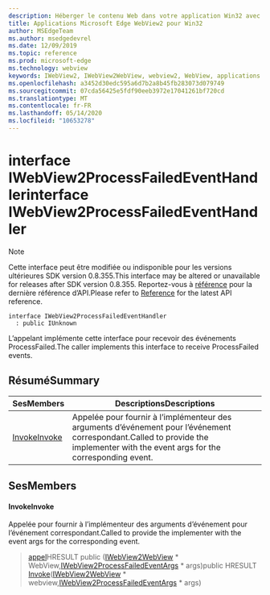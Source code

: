 ```yaml
---
description: Héberger le contenu Web dans votre application Win32 avec le contrôle Microsoft Edge WebView2
title: Applications Microsoft Edge WebView2 pour Win32
author: MSEdgeTeam
ms.author: msedgedevrel
ms.date: 12/09/2019
ms.topic: reference
ms.prod: microsoft-edge
ms.technology: webview
keywords: IWebView2, IWebView2WebView, webview2, WebView, applications Win32, Win32, Edge
ms.openlocfilehash: a3452d30edc595a6d7b2a8b45fb283073d079749
ms.sourcegitcommit: 07cda56425e5fdf90eeb3972e17041261bf720cd
ms.translationtype: MT
ms.contentlocale: fr-FR
ms.lasthandoff: 05/14/2020
ms.locfileid: "10653278"
---
```

# <span data-ttu-id="1dd4d-104">interface IWebView2ProcessFailedEventHandler</span><span class="sxs-lookup"><span data-stu-id="1dd4d-104">interface IWebView2ProcessFailedEventHandler</span></span> 

> [!NOTE]
> <span data-ttu-id="1dd4d-105">Cette interface peut être modifiée ou indisponible pour les versions ultérieures SDK version 0.8.355.</span><span class="sxs-lookup"><span data-stu-id="1dd4d-105">This interface may be altered or unavailable for releases after SDK version 0.8.355.</span></span> <span data-ttu-id="1dd4d-106">Reportez-vous à [référence](../../../webview2-api-reference.md) pour la dernière référence d’API.</span><span class="sxs-lookup"><span data-stu-id="1dd4d-106">Please refer to [Reference](../../../webview2-api-reference.md) for the latest API reference.</span></span>

```
interface IWebView2ProcessFailedEventHandler
  : public IUnknown
```

<span data-ttu-id="1dd4d-107">L’appelant implémente cette interface pour recevoir des événements ProcessFailed.</span><span class="sxs-lookup"><span data-stu-id="1dd4d-107">The caller implements this interface to receive ProcessFailed events.</span></span>

## <span data-ttu-id="1dd4d-108">Résumé</span><span class="sxs-lookup"><span data-stu-id="1dd4d-108">Summary</span></span>

 <span data-ttu-id="1dd4d-109">Ses</span><span class="sxs-lookup"><span data-stu-id="1dd4d-109">Members</span></span>                        | <span data-ttu-id="1dd4d-110">Descriptions</span><span class="sxs-lookup"><span data-stu-id="1dd4d-110">Descriptions</span></span>
--------------------------------|---------------------------------------------
[<span data-ttu-id="1dd4d-111">Invoke</span><span class="sxs-lookup"><span data-stu-id="1dd4d-111">Invoke</span></span>](#invoke) | <span data-ttu-id="1dd4d-112">Appelée pour fournir à l’implémenteur des arguments d’événement pour l’événement correspondant.</span><span class="sxs-lookup"><span data-stu-id="1dd4d-112">Called to provide the implementer with the event args for the corresponding event.</span></span>

## <span data-ttu-id="1dd4d-113">Ses</span><span class="sxs-lookup"><span data-stu-id="1dd4d-113">Members</span></span>

#### <span data-ttu-id="1dd4d-114">Invoke</span><span class="sxs-lookup"><span data-stu-id="1dd4d-114">Invoke</span></span> 

<span data-ttu-id="1dd4d-115">Appelée pour fournir à l’implémenteur des arguments d’événement pour l’événement correspondant.</span><span class="sxs-lookup"><span data-stu-id="1dd4d-115">Called to provide the implementer with the event args for the corresponding event.</span></span>

> <span data-ttu-id="1dd4d-116">[appel](#invoke)HRESULT public ([IWebView2WebView](IWebView2WebView.md) \* WebView,[IWebView2ProcessFailedEventArgs](IWebView2ProcessFailedEventArgs.md) \* args)</span><span class="sxs-lookup"><span data-stu-id="1dd4d-116">public HRESULT [Invoke](#invoke)([IWebView2WebView](IWebView2WebView.md) \* webview,[IWebView2ProcessFailedEventArgs](IWebView2ProcessFailedEventArgs.md) \* args)</span></span>

